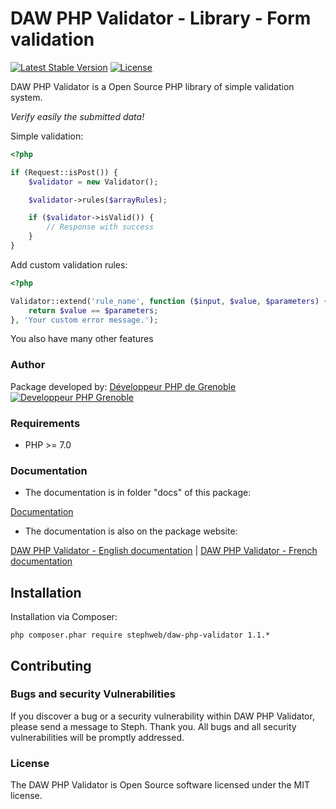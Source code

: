 # DAW PHP Validator - Library - Form validation

[![Latest Stable Version](https://poser.pugx.org/stephweb/daw-php-validator/v/stable)](https://packagist.org/packages/stephweb/daw-php-validator)
[![License](https://poser.pugx.org/stephweb/daw-php-validator/license)](https://packagist.org/packages/stephweb/daw-php-validator)

DAW PHP Validator is a Open Source PHP library of simple validation system.

*Verify easily the submitted data!*

Simple validation:
```php
<?php

if (Request::isPost()) {
    $validator = new Validator();

    $validator->rules($arrayRules);

    if ($validator->isValid()) {
        // Response with success
    }
}
```

Add custom validation rules:
```php
<?php

Validator::extend('rule_name', function ($input, $value, $parameters) {
    return $value == $parameters;
}, 'Your custom error message.');
```

You also have many other features




### Author

Package developed by:
[Développeur PHP de Grenoble](https://www.devandweb.fr)
[![Developpeur PHP Grenoble](https://www.devandweb.fr/medias/website/developpeur-web.png)](https://www.devandweb.fr)




### Requirements

* PHP >= 7.0




### Documentation

* The documentation is in folder "docs" of this package:

[Documentation](https://github.com/stephweb/daw-php-validator/blob/master/docs/doc.md)

* The documentation is also on the package website:

[DAW PHP Validator - English documentation](https://www.devandweb.com/packages/daw-php-validator)
|
[DAW PHP Validator - French documentation](https://www.devandweb.fr/packages/daw-php-validator)




## Installation

Installation via Composer:
```
php composer.phar require stephweb/daw-php-validator 1.1.*
```






## Contributing

### Bugs and security Vulnerabilities

If you discover a bug or a security vulnerability within DAW PHP Validator, please send a message to Steph. Thank you.
All bugs and all security vulnerabilities will be promptly addressed.




### License

The DAW PHP Validator is Open Source software licensed under the MIT license.